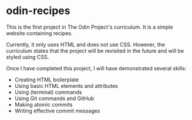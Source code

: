 # odin-recipes

This is the first project in The Odin Project's curriculum. It is a simple website containing recipes. 

Currently, it only uses HTML and does not use CSS. However, the curriculum states that the project will be revisited in the future and will be styled using CSS.

Once I have completed this project, I will have demonstrated several skills:

 - Creating HTML boilerplate
 - Using basic HTML elements and attributes
 - Using (terminal) commands
 - Using Git commands and GitHub
 - Making atomic commits
 - Writing effective commit messages